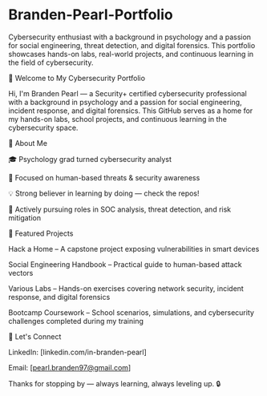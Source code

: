 # Branden-Pearl-Portfolio
Cybersecurity enthusiast with a background in psychology and a passion for social engineering, threat detection, and digital forensics. This portfolio showcases hands-on labs, real-world projects, and continuous learning in the field of cybersecurity.

👋 Welcome to My Cybersecurity Portfolio

Hi, I'm Branden Pearl — a Security+ certified cybersecurity professional with a background in psychology and a passion for social engineering, incident response, and digital forensics. This GitHub serves as a home for my hands-on labs, school projects, and continuous learning in the cybersecurity space.

🔐 About Me

🎓 Psychology grad turned cybersecurity analyst

🧠 Focused on human-based threats & security awareness

💡 Strong believer in learning by doing — check the repos!

🎯 Actively pursuing roles in SOC analysis, threat detection, and risk mitigation


📂 Featured Projects

Hack a Home – A capstone project exposing vulnerabilities in smart devices

Social Engineering Handbook – Practical guide to human-based attack vectors

Various Labs – Hands-on exercises covering network security, incident response, and digital forensics

Bootcamp Coursework – School scenarios, simulations, and cybersecurity challenges completed during my training


🚀 Let's Connect

LinkedIn: [linkedin.com/in-branden-pearl]

Email: [pearl.branden97@gmail.com]

Thanks for stopping by — always learning, always leveling up. 🔒

